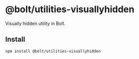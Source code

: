 # @bolt/utilities-visuallyhidden
Visually hidden utility in Bolt.

## Install
```bash
npm install @bolt/utilities-visuallyhidden
```
